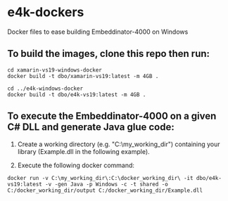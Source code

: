 # e4k-dockers
Docker files to ease building Embeddinator-4000 on Windows

## To build the images, clone this repo then run:

```
cd xamarin-vs19-windows-docker
docker build -t dbo/xamarin-vs19:latest -m 4GB .

cd ../e4k-windows-docker
docker build -t dbo/e4k-vs19:latest -m 4GB .
```

## To execute the Embeddinator-4000 on a given C# DLL and generate Java glue code:

1. Create a working directory (e.g. "C:\my_working_dir\") containing your library (Example.dll in the following example).

2. Execute the following docker command:

```
docker run -v C:\my_working_dir\:C:\docker_working_dir\ -it dbo/e4k-vs19:latest -v -gen Java -p Windows -c -t shared -o C:/docker_working_dir/output C:/docker_working_dir/Example.dll
```
